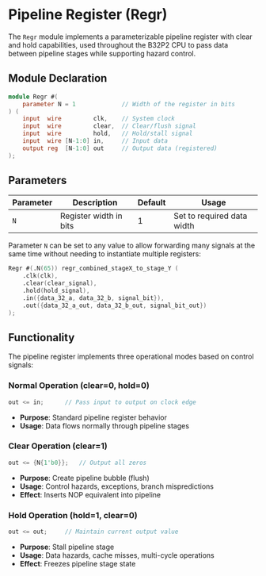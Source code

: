 # Pipeline Register (Regr)

The `Regr` module implements a parameterizable pipeline register with clear and hold capabilities, used throughout the B32P2 CPU to pass data between pipeline stages while supporting hazard control.

## Module Declaration

```verilog
module Regr #(
    parameter N = 1             // Width of the register in bits
) (
    input  wire         clk,    // System clock
    input  wire         clear,  // Clear/flush signal
    input  wire         hold,   // Hold/stall signal
    input  wire [N-1:0] in,     // Input data
    output reg  [N-1:0] out     // Output data (registered)
);
```

## Parameters

| Parameter | Description | Default | Usage |
|-----------|-------------|---------|-------|
| `N` | Register width in bits | 1 | Set to required data width |

Parameter `N` can be set to any value to allow forwarding many signals at the same time without needing to instantiate multiple registers:

```verilog
Regr #(.N(65)) regr_combined_stageX_to_stage_Y (
    .clk(clk),
    .clear(clear_signal),
    .hold(hold_signal),
    .in({data_32_a, data_32_b, signal_bit}),
    .out({data_32_a_out, data_32_b_out, signal_bit_out})
);
```

## Functionality

The pipeline register implements three operational modes based on control signals:

### Normal Operation (clear=0, hold=0)

```verilog
out <= in;      // Pass input to output on clock edge
```

- **Purpose**: Standard pipeline register behavior
- **Usage**: Data flows normally through pipeline stages

### Clear Operation (clear=1)

```verilog
out <= {N{1'b0}};   // Output all zeros
```

- **Purpose**: Create pipeline bubble (flush)
- **Usage**: Control hazards, exceptions, branch mispredictions
- **Effect**: Inserts NOP equivalent into pipeline

### Hold Operation (hold=1, clear=0)

```verilog
out <= out;     // Maintain current output value
```

- **Purpose**: Stall pipeline stage
- **Usage**: Data hazards, cache misses, multi-cycle operations
- **Effect**: Freezes pipeline stage state
